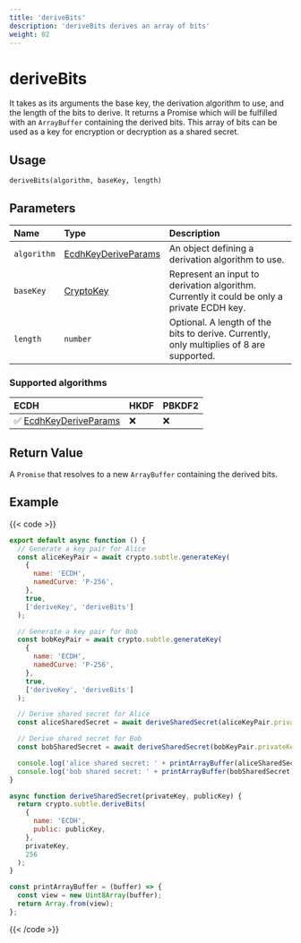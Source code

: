 ```yaml
---
title: 'deriveBits'
description: 'deriveBits derives an array of bits'
weight: 02
---
```


# deriveBits

It takes as its arguments the base key, the derivation algorithm to use, and the length of the bits to derive. It returns a Promise which will be fulfilled with an `ArrayBuffer` containing the derived bits. This array of bits can be used as a key for encryption or decryption as a shared secret.

## Usage

```
deriveBits(algorithm, baseKey, length)
```

## Parameters

| Name        | Type                                                                                                       | Description                                                                                |
| :---------- | :--------------------------------------------------------------------------------------------------------- | :----------------------------------------------------------------------------------------- |
| `algorithm` | [EcdhKeyDeriveParams](https://grafana.com/docs/k6/<K6_VERSION>/javascript-api/crypto/ecdhkeyderiveparams/) | An object defining a derivation algorithm to use.                                          |
| `baseKey`   | [CryptoKey](https://grafana.com/docs/k6/<K6_VERSION>/javascript-api/crypto/cryptokey)                      | Represent an input to derivation algorithm. Currently it could be only a private ECDH key. |
| `length`    | `number`                                                                                                   | Optional. A length of the bits to derive. Currently, only multiplies of 8 are supported.   |

### Supported algorithms

| ECDH                                                                                                          | HKDF | PBKDF2 |
| :------------------------------------------------------------------------------------------------------------ | :--- | :----- |
| ✅ [EcdhKeyDeriveParams](https://grafana.com/docs/k6/<K6_VERSION>/javascript-api/crypto/ecdhkeyderiveparams/) | ❌   | ❌     |

## Return Value

A `Promise` that resolves to a new `ArrayBuffer` containing the derived bits.

## Example

{{< code >}}

```javascript
export default async function () {
  // Generate a key pair for Alice
  const aliceKeyPair = await crypto.subtle.generateKey(
    {
      name: 'ECDH',
      namedCurve: 'P-256',
    },
    true,
    ['deriveKey', 'deriveBits']
  );

  // Generate a key pair for Bob
  const bobKeyPair = await crypto.subtle.generateKey(
    {
      name: 'ECDH',
      namedCurve: 'P-256',
    },
    true,
    ['deriveKey', 'deriveBits']
  );

  // Derive shared secret for Alice
  const aliceSharedSecret = await deriveSharedSecret(aliceKeyPair.privateKey, bobKeyPair.publicKey);

  // Derive shared secret for Bob
  const bobSharedSecret = await deriveSharedSecret(bobKeyPair.privateKey, aliceKeyPair.publicKey);

  console.log('alice shared secret: ' + printArrayBuffer(aliceSharedSecret));
  console.log('bob shared secret: ' + printArrayBuffer(bobSharedSecret));
}

async function deriveSharedSecret(privateKey, publicKey) {
  return crypto.subtle.deriveBits(
    {
      name: 'ECDH',
      public: publicKey,
    },
    privateKey,
    256
  );
}

const printArrayBuffer = (buffer) => {
  const view = new Uint8Array(buffer);
  return Array.from(view);
};
```

{{< /code >}}
